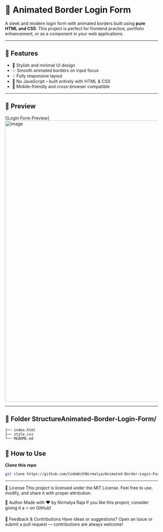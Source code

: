 # 🔐 Animated Border Login Form

A sleek and modern login form with animated borders built using **pure HTML and CSS**. This project is perfect for frontend practice, portfolio enhancement, or as a component in your web applications.

---

## 🌟 Features

- 🎨 Stylish and minimal UI design
- ✨ Smooth animated borders on input focus
- 💡 Fully responsive layout
- 🧩 No JavaScript – built entirely with HTML & CSS
- 📱 Mobile-friendly and cross-browser compatible

---

## 📸 Preview

![Login Form Preview] 
<img width="991" height="927" alt="image" src="https://github.com/user-attachments/assets/ff6cb09c-fb7d-4bb9-ba75-825db6f7e706" />


---
## 📁 Folder StructureAnimated-Border-Login-Form/
```
├── index.html
├── style.css
└── README.md
```
## 🚀 How to Use

 **Clone this repo**
   ```bash
   git clone https://github.com/CodeWithNirmalya/Animated-Border-Login-Form.git
   ```
---
📜 License
This project is licensed under the MIT License.
Feel free to use, modify, and share it with proper attribution.

🙌 Author
Made with ❤️ by Nirmalya Raja
If you like this project, consider giving it a ⭐ on GitHub!

💬 Feedback & Contributions
Have ideas or suggestions?
Open an issue or submit a pull request — contributions are always welcome!

